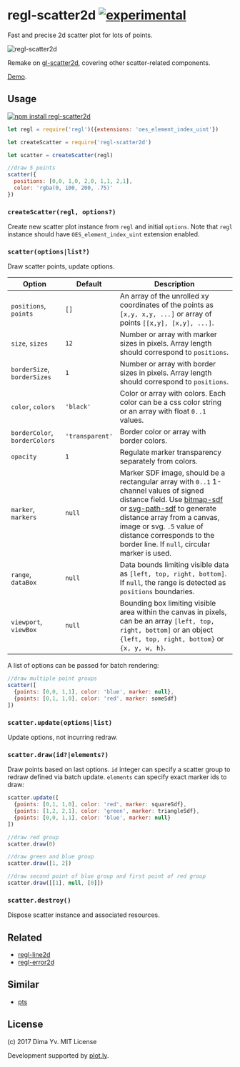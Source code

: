 # regl-scatter2d [![experimental](https://img.shields.io/badge/stability-unstable-green.svg)](http://github.com/badges/stability-badges)

Fast and precise 2d scatter plot for lots of points.

![regl-scatter2d](https://github.com/dfcreative/regl-scatter2d/blob/master/preview.png?raw=true)

Remake on [gl-scatter2d](https://github.com/gl-vis/gl-scatter2d), covering other scatter-related components.

[Demo](https://dfcreative.github.io/regl-scatter2d).


## Usage

[![npm install regl-scatter2d](https://nodei.co/npm/regl-scatter2d.png?mini=true)](https://npmjs.org/package/regl-scatter2d/)

```js
let regl = require('regl')({extensions: 'oes_element_index_uint'})

let createScatter = require('regl-scatter2d')

let scatter = createScatter(regl)

//draw 5 points
scatter({
  positions: [0,0, 1,0, 2,0, 1,1, 2,1],
  color: 'rgba(0, 100, 200, .75)'
})
```

### `createScatter(regl, options?)`

Create new scatter plot instance from `regl` and initial `options`. Note that `regl` instance should have `OES_element_index_uint` extension enabled.

### `scatter(options|list?)`

Draw scatter points, update options.

Option | Default | Description
---|---|---
`positions`, `points` | `[]` | An array of the unrolled xy coordinates of the points as `[x,y, x,y, ...]` or array of points `[[x,y], [x,y], ...]`.
`size`, `sizes` | `12` | Number or array with marker sizes in pixels. Array length should correspond to `positions`.
`borderSize`, `borderSizes` | `1` | Number or array with border sizes in pixels. Array length should correspond to `positions`.
`color`, `colors` | `'black'` | Color or array with colors. Each color can be a css color string or an array with float `0..1` values.
`borderColor`, `borderColors` | `'transparent'` | Border color or array with border colors.
`opacity` | `1` | Regulate marker transparency separately from colors.
`marker`, `markers` | `null` | Marker SDF image, should be a rectangular array with `0..1` 1-channel values of signed distance field. Use [bitmap-sdf](https://github.com/dfcreative/bitmap-sdf) or [svg-path-sdf](https://github.com/dfcreative/svg-path-sdf) to generate distance array from a canvas, image or svg. `.5` value of distance corresponds to the border line. If `null`, circular marker is used.
`range`, `dataBox` | `null` | Data bounds limiting visible data as `[left, top, right, bottom]`. If `null`, the range is detected as `positions` boundaries.
`viewport`, `viewBox` | `null` | Bounding box limiting visible area within the canvas in pixels, can be an array `[left, top, right, bottom]` or an object `{left, top, right, bottom}` or `{x, y, w, h}`.
<!--
`snap` | `1e5` | Number of points threshold to enable snapping, can be bool. See [snap-points-2d](https://github.com/gl-vis/snap-points-2d).
`clone` | `` | Source regl-scatter2d instance to clone for faster creation
-->

A list of options can be passed for batch rendering:

```js
//draw multiple point groups
scatter([
  {points: [0,0, 1,1], color: 'blue', marker: null},
  {points: [0,1, 1,0], color: 'red', marker: someSdf}
])
```

### `scatter.update(options|list)`

Update options, not incurring redraw.

### `scatter.draw(id?|elements?)`

Draw points based on last options. `id` integer can specify a scatter group to redraw defined via batch update. `elements` can specify exact marker ids to draw:

```js
scatter.update([
  {points: [0,1, 1,0], color: 'red', marker: squareSdf},
  {points: [1,2, 2,1], color: 'green', marker: triangleSdf},
  {points: [0,0, 1,1], color: 'blue', marker: null}
])

//draw red group
scatter.draw(0)

//draw green and blue group
scatter.draw([1, 2])

//draw second point of blue group and first point of red group
scatter.draw([[1], null, [0]])
```

### `scatter.destroy()`

Dispose scatter instance and associated resources.

## Related

* [regl-line2d](https://github.com/dfcreative/regl-line2d)
* [regl-error2d](https://github.com/dfcreative/regl-error2d)

## Similar

* [pts](https://github.com/williamngan/pts)

## License

(c) 2017 Dima Yv. MIT License

Development supported by [plot.ly](https://github.com/plotly/).
